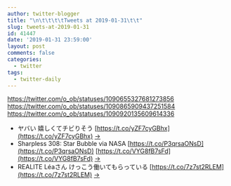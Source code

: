 ```yaml
---
author: twitter-blogger
title: "\n\t\t\t\tTweets at 2019-01-31\t\t"
slug: tweets-at-2019-01-31
id: 41447
date: '2019-01-31 23:59:00'
layout: post
comments: false
categories:
  - twitter
tags:
  - twitter-daily
---
```


https://twitter.com/o_ob/statuses/1090655327681273856 https://twitter.com/o_ob/statuses/1090865909437251584 https://twitter.com/o_ob/statuses/1090920135609614336  

*   ヤバい 嬉しくてチビりそう [https://t.co/yZF7cyGBhx](https://t.co/yZF7cyGBhx) [->](https://twitter.com/o_ob/statuses/1090655327681273856)
*   Sharpless 308: Star Bubble via NASA [https://t.co/P3qrsaONsD](https://t.co/P3qrsaONsD) [https://t.co/VYG8fB7sFd](https://t.co/VYG8fB7sFd) [->](https://twitter.com/o_ob/statuses/1090865909437251584)
*   REALITE Léaさん けっこう働いてもらっている [https://t.co/7z7st2RLEM](https://t.co/7z7st2RLEM) [->](https://twitter.com/o_ob/statuses/1090920135609614336)
